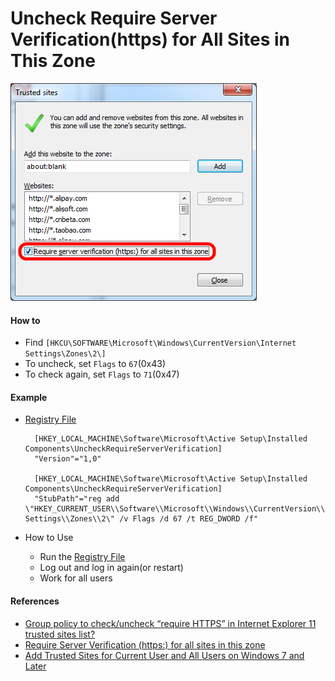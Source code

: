 # Uncheck Require Server Verification(https) for All Sites in This Zone

![](./images/01.png)

#### How to

* Find `[HKCU\SOFTWARE\Microsoft\Windows\CurrentVersion\Internet Settings\Zones\2\]`
* To uncheck, set `Flags` to `67`(0x43)
* To check again, set `Flags` to `71`(0x47)

#### Example

* [Registry File](./files/uncheck_require_server_verification.reg)

        [HKEY_LOCAL_MACHINE\Software\Microsoft\Active Setup\Installed Components\UncheckRequireServerVerification]
        "Version"="1,0"

        [HKEY_LOCAL_MACHINE\Software\Microsoft\Active Setup\Installed Components\UncheckRequireServerVerification]
        "StubPath"="reg add \"HKEY_CURRENT_USER\\Software\\Microsoft\\Windows\\CurrentVersion\\Internet Settings\\Zones\\2\" /v Flags /d 67 /t REG_DWORD /f"

* How to Use
  * Run the [Registry File](./files/uncheck_require_server_verification.reg)
  * Log out and log in again(or restart)
  * Work for all users

#### References
* [Group policy to check/uncheck “require HTTPS” in Internet Explorer 11 trusted sites list?](http://serverfault.com/questions/594668/group-policy-to-check-uncheck-require-https-in-internet-explorer-11-trusted-si)
* [Require Server Verification (https:) for all sites in this zone](http://answers.microsoft.com/en-us/ie/forum/ie9-windows_7/require-server-verification-https-for-all-sites-in/d9691dc6-998d-45e1-b16c-c1039ab195bb?auth=1)
* [Add Trusted Sites for Current User and All Users on Windows 7 and Later](https://github.com/northbright/Notes/blob/master/Windows/trusted_sites/add_trusted_sites_for_all_users_on_windows_7_and_later/add_trusted_sites_for_current_user_and_all_users_on_windows_7_and_later.md)